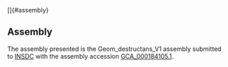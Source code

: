[]{#assembly}

Assembly
--------

The assembly presented is the Geom\_destructans\_V1 assembly submitted
to [INSDC](http://www.insdc.org) with the assembly accession
[GCA\_000184105.1](http://www.ebi.ac.uk/ena/data/view/GCA_000184105.1).
